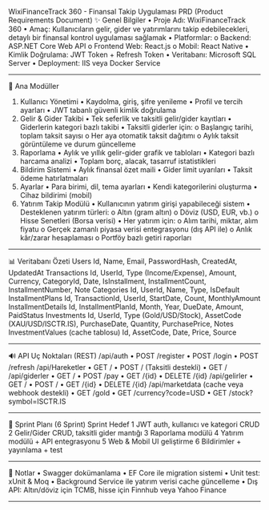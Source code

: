 WixiFinanceTrack 360 - Finansal Takip Uygulaması PRD (Product Requirements Document)
✨ Genel Bilgiler
•	Proje Adı: WixiFinanceTrack 360
•	Amaç: Kullanıcıların gelir, gider ve yatırımlarını takip edebilecekleri, detaylı bir finansal kontrol uygulaması sağlamak
•	Platformlar:
o	Backend: ASP.NET Core Web API
o	Frontend Web: React.js
o	Mobil: React Native
•	Kimlik Doğrulama: JWT Token + Refresh Token
•	Veritabanı: Microsoft SQL Server
•	Deployment: IIS veya Docker Service
________________________________________
🔎 Ana Modüller
1. Kullanıcı Yönetimi
•	Kaydolma, giriş, şifre yenileme
•	Profil ve tercih ayarları
•	JWT tabanlı güvenli kimlik doğrulama
2. Gelir & Gider Takibi
•	Tek seferlik ve taksitli gelir/gider kayıtları
•	Giderlerin kategori bazlı takibi
•	Taksitli giderler için:
o	Başlangıç tarihi, toplam taksit sayısı
o	Her aya otomatik taksit dağıtımı
o	Aylık taksit görüntüleme ve durum güncelleme
3. Raporlama
•	Aylık ve yıllık gelir-gider grafik ve tabloları
•	Kategori bazlı harcama analizi
•	Toplam borç, alacak, tasarruf istatistikleri
4. Bildirim Sistemi
•	Aylık finansal özet maili
•	Gider limit uyarıları
•	Taksit ödeme hatırlatmaları
5. Ayarlar
•	Para birimi, dil, tema ayarları
•	Kendi kategorilerini oluşturma
•	Cihaz bildirimi (mobil)
6. Yatırım Takip Modülü
•	Kullanıcının yatırım girişi yapabileceği sistem
•	Desteklenen yatırım türleri:
o	Altın (gram altın)
o	Döviz (USD, EUR, vb.)
o	Hisse Senetleri (Borsa verisi)
•	Her yatırım için:
o	Alım tarihi, miktar, alım fiyatu
o	Gerçek zamanlı piyasa verisi entegrasyonu (dış API ile)
o	Anlık kâr/zarar hesaplaması
o	Portföy bazlı getiri raporları
________________________________________
📊 Veritabanı Özeti
Users
Id, Name, Email, PasswordHash, CreatedAt, UpdatedAt
Transactions
Id, UserId, Type (Income/Expense), Amount, Currency, CategoryId, Date, IsInstallment, InstallmentCount, InstallmentNumber, Note
Categories
Id, UserId, Name, Type, IsDefault
InstallmentPlans
Id, TransactionId, UserId, StartDate, Count, MonthlyAmount
InstallmentDetails
Id, InstallmentPlanId, Month, Year, DueDate, Amount, PaidStatus
Investments
Id, UserId, Type (Gold/USD/Stock), AssetCode (XAU/USD/ISCTR.IS), PurchaseDate, Quantity, PurchasePrice, Notes
InvestmentValues (cache tablosu)
Id, AssetCode, Date, Price, Source
________________________________________
🔊 API Uç Noktaları (REST)
/api/auth
•	POST /register
•	POST /login
•	POST /refresh
/api/Hareketler
•	GET /
•	POST / (Taksitli destekli)
•	GET /
/api/giderler
•	GET /
•	POST /pay
•	GET /{id}
•	DELETE /{id}
/api/gelirler
•	GET /
•	POST /
•	GET /{id}
•	DELETE /{id}
/api/marketdata (cache veya webhook destekli)
•	GET /gold
•	GET /currency?code=USD
•	GET /stock?symbol=ISCTR.IS
________________________________________
📕 Sprint Planı (6 Sprint)
Sprint	Hedef
1	JWT auth, kullanıcı ve kategori CRUD
2	Gelir/Gider CRUD, taksitli gider mantığı
3	Raporlama modülü
4	Yatırım modülü + API entegrasyonu
5	Web & Mobil UI geliştirme
6	Bildirimler + yayınlama + test
________________________________________
📢 Notlar
•	Swagger dokümanlama
•	EF Core ile migration sistemi
•	Unit test: xUnit & Moq
•	Background Service ile yatırım verisi cache güncelleme
•	Dış API: Altın/döviz için TCMB, hisse için Finnhub veya Yahoo Finance
________________________________________

